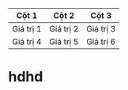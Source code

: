 | Cột 1 | Cột 2 | Cột 3 |
|-------|-------|-------|
| Giá trị 1 | Giá trị 2 | Giá trị 3 |
| Giá trị 4 | Giá trị 5 | Giá trị 6 |
# hdhd
